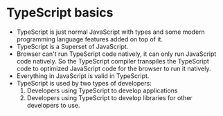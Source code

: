 # TypeScript basics

- TypeScript is just normal JavaScript with types and some modern programming language features added on top of it.
- TypeScript is a Superset of JavaScript.
- Browser can't run TypeScript code natively, it can only run JavaScript code natively. So the TypeScript compiler transpiles the TypeScript code to optimized JavaScript code for the browser to run it natively.
- Everything in JavaScript is valid in TypeScript.
- TypeScript is used by two types of developers:
  1. Developers using TypeScript to develop applications
  2. Developers using TypeScript to develop libraries for other developers to use.